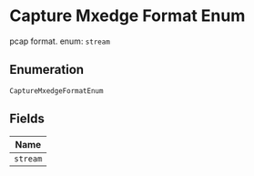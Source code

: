 
# Capture Mxedge Format Enum

pcap format. enum: `stream`

## Enumeration

`CaptureMxedgeFormatEnum`

## Fields

| Name |
|  --- |
| `stream` |

